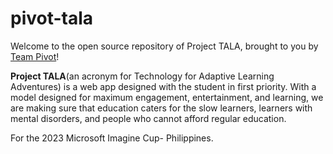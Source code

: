 # pivot-tala

Welcome to the open source repository of Project TALA, brought to you by [Team Pivot](https://project-tala.sourceforge.io/about_us.html)!

**Project TALA**(an acronym for Technology for Adaptive Learning Adventures) is a web app designed with the student in first priority. With a model designed for maximum engagement, entertainment, and learning, we are making sure that education caters for the slow learners, learners with mental disorders, and people who cannot afford regular education.   

For the 2023 Microsoft Imagine Cup- Philippines.

